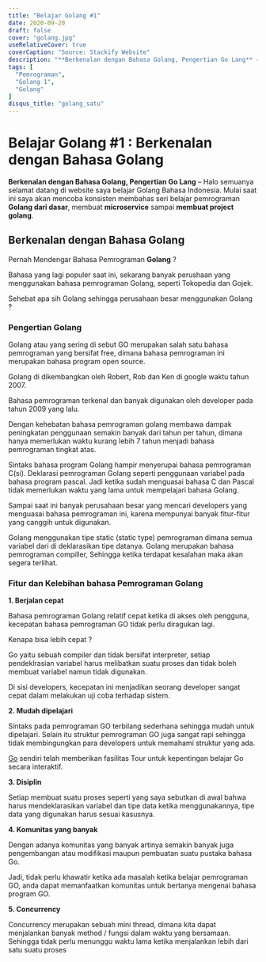 ```yaml
---
title: "Belajar Golang #1"
date: 2020-09-20
draft: false
cover: "golang.jpg"
useRelativeCover: true
coverCaption: "Source: Stackify Website"
description: "**Berkenalan dengan Bahasa Golang, Pengertian Go Lang** – Halo semuanya selamat datang di website saya belajar Golang Bahasa Indonesia. Mulai saat ini saya akan mencoba konsisten membahas seri belajar pemrograman **Golang dari dasar**, membuat **microservice** sampai **membuat project golang**."
tags: [
  "Pemrograman",
  "Golang 1",
  "Golang"
]
disqus_title: "golang_satu"
---
```


# Belajar Golang #1 : Berkenalan dengan Bahasa Golang

**Berkenalan dengan Bahasa Golang, Pengertian Go Lang** – Halo semuanya selamat datang di website saya belajar Golang Bahasa Indonesia. Mulai saat ini saya akan mencoba konsisten membahas seri belajar pemrograman **Golang dari dasar**, membuat **microservice** sampai **membuat project golang**.

## Berkenalan dengan Bahasa Golang

Pernah Mendengar Bahasa Pemrograman **Golang** ?

Bahasa yang lagi populer saat ini, sekarang banyak perushaan yang menggunakan bahasa pemrograman Golang, seperti Tokopedia dan Gojek.

Sehebat apa sih Golang sehingga perusahaan besar menggunakan Golang ?

### Pengertian Golang

Golang atau yang sering di sebut GO merupakan salah satu bahasa pemrograman yang bersifat free, dimana bahasa pemrograman ini merupakan bahasa program open source.

Golang di dikembangkan oleh Robert, Rob dan Ken di google waktu tahun 2007.

Bahasa pemrograman terkenal dan banyak digunakan oleh developer pada tahun 2009 yang lalu.

Dengan kehebatan bahasa pemrograman golang membawa dampak peningkatan penggunaan semakin banyak dari tahun per tahun, dimana hanya memerlukan waktu kurang lebih 7 tahun menjadi bahasa pemrograman tingkat atas.

Sintaks bahasa program Golang hampir menyerupai bahasa pemrograman C(si). Deklarasi pemrograman Golang seperti penggunaan variabel pada bahasa program pascal. Jadi ketika sudah menguasai bahasa C dan Pascal tidak memerlukan waktu yang lama untuk mempelajari bahasa Golang.

Sampai saat ini banyak perusahaan besar yang mencari developers yang menguasai bahasa pemrograman ini, karena mempunyai banyak fitur-fitur yang canggih untuk digunakan.

Golang menggunakan tipe static (static type) pemrograman dimana semua variabel dari di deklarasikan tipe datanya. Golang merupakan bahasa pemrograman compiller, Sehingga ketika terdapat kesalahan maka akan segera terlihat.

### Fitur dan Kelebihan bahasa Pemrograman Golang

**1. Berjalan cepat**

Bahasa pemrograman Golang relatif cepat ketika di akses oleh pengguna, kecepatan bahasa pemrograman GO tidak perlu diragukan lagi.

Kenapa bisa lebih cepat ?

Go yaitu sebuah compiler dan tidak bersifat interpreter, setiap pendeklrasian variabel harus melibatkan suatu proses dan tidak boleh membuat variabel namun tidak digunakan.

Di sisi developers, kecepatan ini menjadikan seorang developer sangat cepat dalam melakukan uji coba terhadap sistem.

**2. Mudah dipelajari**

Sintaks pada pemrograman GO terbilang sederhana sehingga mudah untuk dipelajari. Selain itu struktur pemrograman GO juga sangat rapi sehingga tidak membingungkan para developers untuk memahami struktur yang ada. 

[Go](https://hackernoon.com/the-beauty-of-go-98057e3f0a7d) sendiri telah memberikan fasilitas Tour untuk kepentingan belajar Go secara interaktif.

**3. Disiplin**

Setiap membuat suatu proses seperti yang saya sebutkan di awal bahwa harus mendeklarasikan variabel dan tipe data ketika menggunakannya, tipe data yang digunakan harus sesuai kasusnya.

**4. Komunitas yang banyak**

Dengan adanya komunitas yang banyak artinya semakin banyak juga pengembangan atau modifikasi maupun pembuatan suatu pustaka bahasa Go.

Jadi, tidak perlu khawatir ketika ada masalah ketika belajar pemrograman GO, anda dapat memanfaatkan komunitas untuk bertanya mengenai bahasa program GO.

**5. Concurrency**

Concurrency merupakan sebuah mini thread, dimana kita dapat menjalankan banyak method / fungsi dalam waktu yang bersamaan. Sehingga tidak perlu menunggu waktu lama ketika menjalankan lebih dari satu suatu proses
